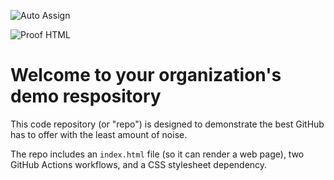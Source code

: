 ![Auto Assign](https://github.com/FIAP-SOAT7-2024-GP-Kotlin/demo-repository/actions/workflows/auto-assign.yml/badge.svg)

![Proof HTML](https://github.com/FIAP-SOAT7-2024-GP-Kotlin/demo-repository/actions/workflows/proof-html.yml/badge.svg)

# Welcome to your organization's demo respository
This code repository (or "repo") is designed to demonstrate the best GitHub has to offer with the least amount of noise.

The repo includes an `index.html` file (so it can render a web page), two GitHub Actions workflows, and a CSS stylesheet dependency.
